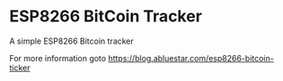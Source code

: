 # ESP8266 BitCoin Tracker
A simple ESP8266 Bitcoin tracker

For more information goto https://blog.abluestar.com/esp8266-bitcoin-ticker 
